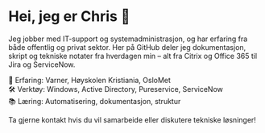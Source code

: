 # Hei, jeg er Chris 👋

Jeg jobber med IT-support og systemadministrasjon, og har erfaring fra både offentlig og privat sektor. Her på GitHub deler jeg dokumentasjon, skript og tekniske notater fra hverdagen min – alt fra Citrix og Office 365 til Jira og ServiceNow.

💼 Erfaring: Varner, Høyskolen Kristiania, OsloMet  
🛠️ Verktøy: Windows, Active Directory, Pureservice, ServiceNow  
📚 Læring: Automatisering, dokumentasjon, struktur

Ta gjerne kontakt hvis du vil samarbeide eller diskutere tekniske løsninger!

